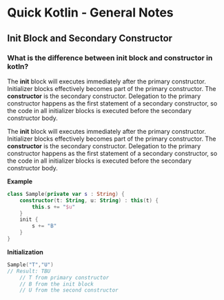 
# Quick Kotlin - General Notes

## Init Block and Secondary Constructor

### What is the difference between init block and constructor in kotln?

The  **init**  block will executes immediately after the primary constructor. Initializer blocks effectively becomes part of the primary constructor. The  **constructor**  is the secondary constructor. Delegation to the primary constructor happens as the first statement of a secondary constructor, so the code in all initializer blocks is executed before the secondary constructor body.

  
The  **init**  block will executes immediately after the primary constructor. Initializer blocks effectively becomes part of the primary constructor. The  **constructor**  is the secondary constructor. Delegation to the primary constructor happens as the first statement of a secondary constructor, so the code in all initializer blocks is executed before the secondary constructor body.

**Example**

```kotlin
class Sample(private var s : String) {
    constructor(t: String, u: String) : this(t) {
        this.s += "$u"
    }
    init {
        s += "B"
    }
}
```
**Initialization**

``` kotlin
Sample("T","U")
// Result: TBU
	// T from primary constructor
	// B from the init block
	// U from the second constructor
```
